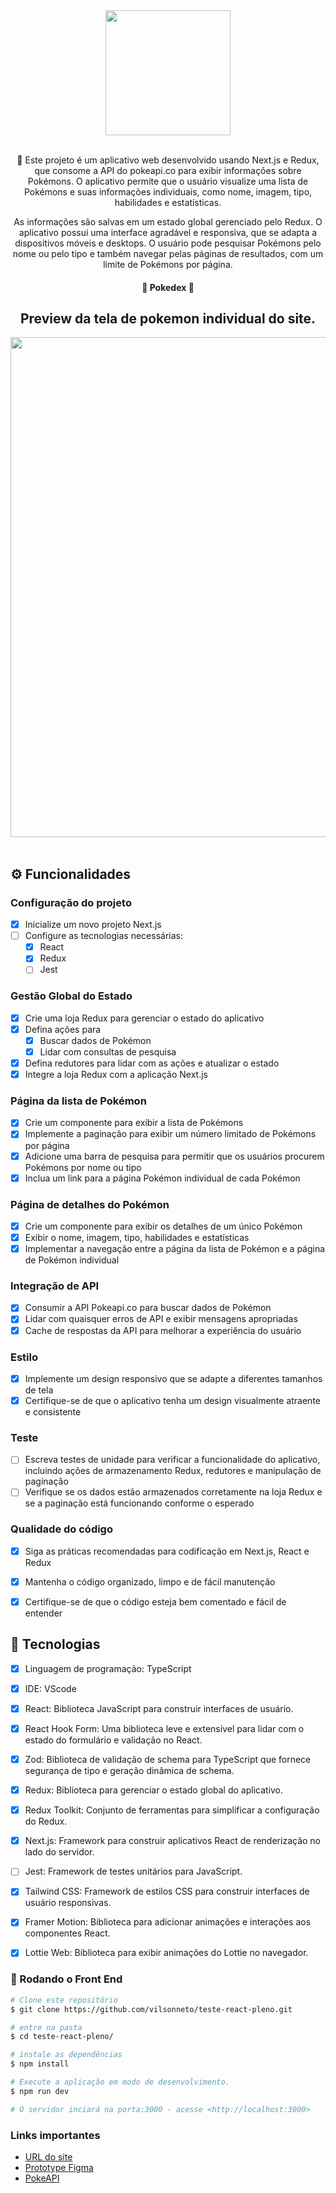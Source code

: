 <div align="center">
    <img src="https://i.imgur.com/1Ia1Qgb.png" width="200px"/><br><br>
</div>

<div align="center">
    <p align="center">🚀 Este projeto é um aplicativo web desenvolvido usando Next.js e Redux, que consome a API do pokeapi.co para exibir informações sobre Pokémons. O aplicativo permite que o usuário visualize uma lista de Pokémons e suas informações individuais, como nome, imagem, tipo, habilidades e estatísticas.</p>
    <p align="center">As informações são salvas em um estado global gerenciado pelo Redux. O aplicativo possui uma interface agradável e responsiva, que se adapta a dispositivos móveis e desktops. O usuário pode pesquisar Pokémons pelo nome ou pelo tipo e também navegar pelas páginas de resultados, com um limite de Pokémons por página.</p>
</div>
<div align="center">
    <h4> 🚧  Pokedex  🚧</h4>
</div>

<div align="center">
    <h2> Preview da tela de pokemon individual do site.</h2>
</div>

<div align="center">
    <img width="800px" hight="300px" src="https://i.imgur.com/LisvcrS.png" /><br><br>
</div>

## ⚙️ Funcionalidades

### **Configuração do projeto**

- [x]  Inicialize um novo projeto Next.js
- [ ]  Configure as tecnologias necessárias:
    - [x]  React
    - [x]  Redux
    - [ ]  Jest

### **Gestão Global do Estado**

- [x]  Crie uma loja Redux para gerenciar o estado do aplicativo
- [x]  Defina ações para
    - [x]  Buscar dados de Pokémon
    - [x]  Lidar com consultas de pesquisa
- [x]  Defina redutores para lidar com as ações e atualizar o estado
- [x]  Integre a loja Redux com a aplicação Next.js

### **Página da lista de Pokémon**

- [x]  Crie um componente para exibir a lista de Pokémons
- [x]  Implemente a paginação para exibir um número limitado de Pokémons por página
- [x]  Adicione uma barra de pesquisa para permitir que os usuários procurem Pokémons por nome ou tipo
- [x]  Inclua um link para a página Pokémon individual de cada Pokémon

### **Página de detalhes do Pokémon**

- [x]  Crie um componente para exibir os detalhes de um único Pokémon
- [x]  Exibir o nome, imagem, tipo, habilidades e estatísticas
- [x]  Implementar a navegação entre a página da lista de Pokémon e a página de Pokémon individual

### **Integração de API**

- [x]  Consumir a API Pokeapi.co para buscar dados de Pokémon
- [x]  Lidar com quaisquer erros de API e exibir mensagens apropriadas
- [x]  Cache de respostas da API para melhorar a experiência do usuário

### **Estilo**

- [x]  Implemente um design responsivo que se adapte a diferentes tamanhos de tela
- [x]  Certifique-se de que o aplicativo tenha um design visualmente atraente e consistente

### **Teste**

- [ ]  Escreva testes de unidade para verificar a funcionalidade do aplicativo, incluindo ações de armazenamento Redux, redutores e manipulação de paginação
- [ ]  Verifique se os dados estão armazenados corretamente na loja Redux e se a paginação está funcionando conforme o esperado

### **Qualidade do código**

- [x]  Siga as práticas recomendadas para codificação em Next.js, React e Redux
- [x]  Mantenha o código organizado, limpo e de fácil manutenção
- [x]  Certifique-se de que o código esteja bem comentado e fácil de entender


## 🚀 Tecnologias

- [x] Linguagem de programação: TypeScript
- [x] IDE: VScode
- [x] React: Biblioteca JavaScript para construir interfaces de usuário.
- [x] React Hook Form: Uma biblioteca leve e extensível para lidar com o estado do formulário e validação no React.
- [x] Zod: Biblioteca de validação de schema para TypeScript que fornece segurança de tipo e geração dinâmica de schema.
- [x] Redux: Biblioteca para gerenciar o estado global do aplicativo.
- [x] Redux Toolkit: Conjunto de ferramentas para simplificar a configuração do Redux.
- [x] Next.js: Framework para construir aplicativos React de renderização no lado do servidor.
- [ ] Jest: Framework de testes unitários para JavaScript.
- [x] Tailwind CSS: Framework de estilos CSS para construir interfaces de usuário responsivas.
- [x] Framer Motion: Biblioteca para adicionar animações e interações aos componentes React.
- [x] Lottie Web: Biblioteca para exibir animações do Lottie no navegador.


### 🎲 Rodando o Front End

```bash
# Clone este repositório
$ git clone https://github.com/vilsonneto/teste-react-pleno.git

# entre na pasta
$ cd teste-react-pleno/

# instale as dependências
$ npm install

# Execute a aplicação em modo de desenvolvimento.
$ npm run dev

# O servidor inciará na porta:3000 - acesse <http://localhost:3000>

```
### Links importantes
- [URL do site](https://vilsonneto-pokedex.vercel.app/)
- [Prototype Figma](https://www.figma.com/file/QxYkG6YRdSkYbwDOKijysY/Untitled?type=design&node-id=1-2&mode=design&t=Jri5cWVe9pQI2AZ5-0)
- [PokeAPI](https://pokeapi.co/docs/v2)
